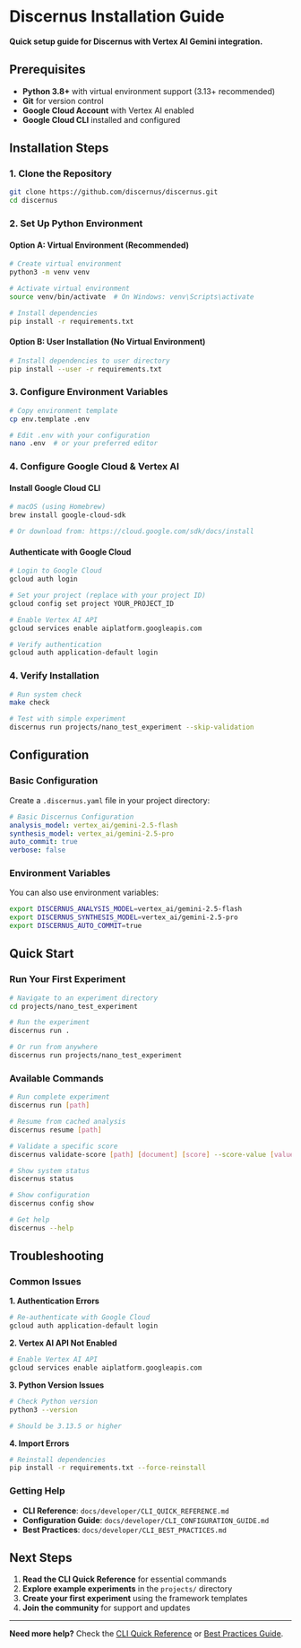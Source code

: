 # Discernus Installation Guide

**Quick setup guide for Discernus with Vertex AI Gemini integration.**

## Prerequisites

- **Python 3.8+** with virtual environment support (3.13+ recommended)
- **Git** for version control
- **Google Cloud Account** with Vertex AI enabled
- **Google Cloud CLI** installed and configured

## Installation Steps

### 1. Clone the Repository

```bash
git clone https://github.com/discernus/discernus.git
cd discernus
```

### 2. Set Up Python Environment

#### Option A: Virtual Environment (Recommended)
```bash
# Create virtual environment
python3 -m venv venv

# Activate virtual environment
source venv/bin/activate  # On Windows: venv\Scripts\activate

# Install dependencies
pip install -r requirements.txt
```

#### Option B: User Installation (No Virtual Environment)
```bash
# Install dependencies to user directory
pip install --user -r requirements.txt
```

### 3. Configure Environment Variables

```bash
# Copy environment template
cp env.template .env

# Edit .env with your configuration
nano .env  # or your preferred editor
```

### 4. Configure Google Cloud & Vertex AI

#### Install Google Cloud CLI
```bash
# macOS (using Homebrew)
brew install google-cloud-sdk

# Or download from: https://cloud.google.com/sdk/docs/install
```

#### Authenticate with Google Cloud
```bash
# Login to Google Cloud
gcloud auth login

# Set your project (replace with your project ID)
gcloud config set project YOUR_PROJECT_ID

# Enable Vertex AI API
gcloud services enable aiplatform.googleapis.com

# Verify authentication
gcloud auth application-default login
```

### 4. Verify Installation

```bash
# Run system check
make check

# Test with simple experiment
discernus run projects/nano_test_experiment --skip-validation
```

## Configuration

### Basic Configuration

Create a `.discernus.yaml` file in your project directory:

```yaml
# Basic Discernus Configuration
analysis_model: vertex_ai/gemini-2.5-flash
synthesis_model: vertex_ai/gemini-2.5-pro
auto_commit: true
verbose: false
```

### Environment Variables

You can also use environment variables:

```bash
export DISCERNUS_ANALYSIS_MODEL=vertex_ai/gemini-2.5-flash
export DISCERNUS_SYNTHESIS_MODEL=vertex_ai/gemini-2.5-pro
export DISCERNUS_AUTO_COMMIT=true
```

## Quick Start

### Run Your First Experiment

```bash
# Navigate to an experiment directory
cd projects/nano_test_experiment

# Run the experiment
discernus run .

# Or run from anywhere
discernus run projects/nano_test_experiment
```

### Available Commands

```bash
# Run complete experiment
discernus run [path]

# Resume from cached analysis
discernus resume [path]

# Validate a specific score
discernus validate-score [path] [document] [score] --score-value [value]

# Show system status
discernus status

# Show configuration
discernus config show

# Get help
discernus --help
```

## Troubleshooting

### Common Issues

**1. Authentication Errors**
```bash
# Re-authenticate with Google Cloud
gcloud auth application-default login
```

**2. Vertex AI API Not Enabled**
```bash
# Enable Vertex AI API
gcloud services enable aiplatform.googleapis.com
```

**3. Python Version Issues**
```bash
# Check Python version
python3 --version

# Should be 3.13.5 or higher
```

**4. Import Errors**
```bash
# Reinstall dependencies
pip install -r requirements.txt --force-reinstall
```

### Getting Help

- **CLI Reference**: `docs/developer/CLI_QUICK_REFERENCE.md`
- **Configuration Guide**: `docs/developer/CLI_CONFIGURATION_GUIDE.md`
- **Best Practices**: `docs/developer/CLI_BEST_PRACTICES.md`

## Next Steps

1. **Read the CLI Quick Reference** for essential commands
2. **Explore example experiments** in the `projects/` directory
3. **Create your first experiment** using the framework templates
4. **Join the community** for support and updates

---

**Need more help?** Check the [CLI Quick Reference](CLI_QUICK_REFERENCE.md) or [Best Practices Guide](CLI_BEST_PRACTICES.md).
